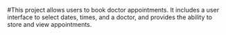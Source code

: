 #This project allows users to book doctor appointments. It includes a user interface to select dates, times, and a doctor, and provides the ability to store and view appointments.
